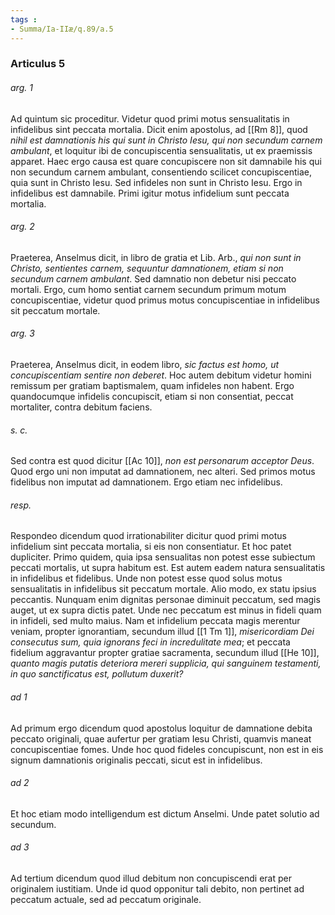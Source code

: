 ```yaml
---
tags : 
- Summa/Ia-IIæ/q.89/a.5
---
```


### Articulus 5

###### arg. 1
Ad quintum sic proceditur. Videtur quod primi motus sensualitatis in infidelibus sint peccata mortalia. Dicit enim apostolus, ad [[Rm 8]], quod *nihil est damnationis his qui sunt in Christo Iesu, qui non secundum carnem ambulant*, et loquitur ibi de concupiscentia sensualitatis, ut ex praemissis apparet. Haec ergo causa est quare concupiscere non sit damnabile his qui non secundum carnem ambulant, consentiendo scilicet concupiscentiae, quia sunt in Christo Iesu. Sed infideles non sunt in Christo Iesu. Ergo in infidelibus est damnabile. Primi igitur motus infidelium sunt peccata mortalia.

###### arg. 2
Praeterea, Anselmus dicit, in libro de gratia et Lib. Arb., *qui non sunt in Christo, sentientes carnem, sequuntur damnationem, etiam si non secundum carnem ambulant*. Sed damnatio non debetur nisi peccato mortali. Ergo, cum homo sentiat carnem secundum primum motum concupiscentiae, videtur quod primus motus concupiscentiae in infidelibus sit peccatum mortale.

###### arg. 3
Praeterea, Anselmus dicit, in eodem libro, *sic factus est homo, ut concupiscentiam sentire non deberet*. Hoc autem debitum videtur homini remissum per gratiam baptismalem, quam infideles non habent. Ergo quandocumque infidelis concupiscit, etiam si non consentiat, peccat mortaliter, contra debitum faciens.

###### s. c.
Sed contra est quod dicitur [[Ac 10]], *non est personarum acceptor Deus*. Quod ergo uni non imputat ad damnationem, nec alteri. Sed primos motus fidelibus non imputat ad damnationem. Ergo etiam nec infidelibus.

###### resp.
Respondeo dicendum quod irrationabiliter dicitur quod primi motus infidelium sint peccata mortalia, si eis non consentiatur. Et hoc patet dupliciter. Primo quidem, quia ipsa sensualitas non potest esse subiectum peccati mortalis, ut supra habitum est. Est autem eadem natura sensualitatis in infidelibus et fidelibus. Unde non potest esse quod solus motus sensualitatis in infidelibus sit peccatum mortale. Alio modo, ex statu ipsius peccantis. Nunquam enim dignitas personae diminuit peccatum, sed magis auget, ut ex supra dictis patet. Unde nec peccatum est minus in fideli quam in infideli, sed multo maius. Nam et infidelium peccata magis merentur veniam, propter ignorantiam, secundum illud [[1 Tm 1]], *misericordiam Dei consecutus sum, quia ignorans feci in incredulitate mea*; et peccata fidelium aggravantur propter gratiae sacramenta, secundum illud [[He 10]], *quanto magis putatis deteriora mereri supplicia, qui sanguinem testamenti, in quo sanctificatus est, pollutum duxerit?*

###### ad 1
Ad primum ergo dicendum quod apostolus loquitur de damnatione debita peccato originali, quae aufertur per gratiam Iesu Christi, quamvis maneat concupiscentiae fomes. Unde hoc quod fideles concupiscunt, non est in eis signum damnationis originalis peccati, sicut est in infidelibus.

###### ad 2
Et hoc etiam modo intelligendum est dictum Anselmi. Unde patet solutio ad secundum.

###### ad 3
Ad tertium dicendum quod illud debitum non concupiscendi erat per originalem iustitiam. Unde id quod opponitur tali debito, non pertinet ad peccatum actuale, sed ad peccatum originale.

